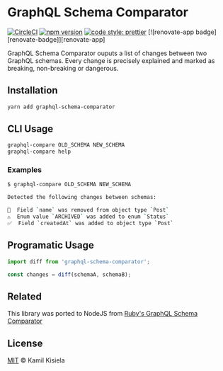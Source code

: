 # GraphQL Schema Comparator

[![CircleCI](https://circleci.com/gh/kamilkisiela/graphql-schema-comparator.svg?style=shield)](https://circleci.com/gh/kamilkisiela/graphql-schema-comparator)
[![npm version](https://badge.fury.io/js/graphql-schema-comparator.svg)](https://npmjs.com/package/graphql-schema-comparator)
[![code style: prettier](https://img.shields.io/badge/code_style-prettier-ff69b4.svg?style=flat-square)](https://github.com/prettier/prettier)
[![renovate-app badge][renovate-badge]][renovate-app]

GraphQL Schema Comparator ouputs a list of changes between two GraphQL schemas. Every change is precisely explained and marked as breaking, non-breaking or dangerous.

## Installation

```bash
yarn add graphql-schema-comparator
```

## CLI Usage

```bash
graphql-compare OLD_SCHEMA NEW_SCHEMA
graphql-compare help
```

### Examples

```bash
$ graphql-compare OLD_SCHEMA NEW_SCHEMA

Detected the following changes between schemas:

🛑  Field `name` was removed from object type `Post`
⚠️  Enum value `ARCHIVED` was added to enum `Status`
✅  Field `createdAt` was added to object type `Post`
```

## Programatic Usage

```typescript
import diff from 'graphql-schema-comparator';

const changes = diff(schemaA, schemaB);
```

## Related

This library was ported to NodeJS from [Ruby's GraphQL Schema Comparator](https://github.com/xuorig/graphql-schema_comparator)

## License

[MIT](https://github.com/kamilkisiela/graphql-schema-comparator/blob/master/LICENSE) © Kamil Kisiela
